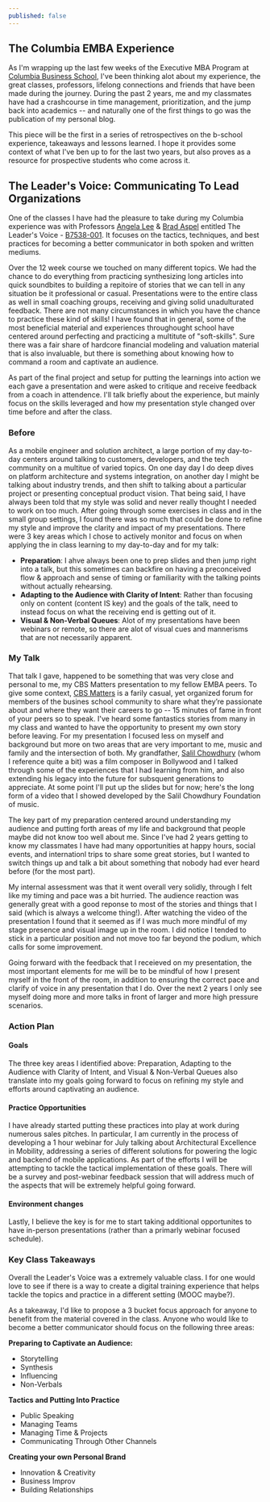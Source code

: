 ```yaml
---
published: false
---
```


## The Columbia EMBA Experience

As I'm wrapping up the last few weeks of the Executive MBA Program at [Columbia Business School](http://gsb.columbia.edu/), I've been thinking alot about my experience, the great classes, professors, lifelong connections and friends that have been made during the journey. During the past 2 years, me and my classmates have had a crashcourse in time management, prioritization, and the jump back into academics -- and naturally one of the first things to go was the publication of my personal blog. 

This piece will be the first in a series of retrospectives on the b-school experience, takeaways and lessons learned. I hope it provides some context of what I've ben up to for the last two years, but also proves as a resource for prospective students who come across it.

## The Leader's Voice: Communicating To Lead Organizations

One of the classes I have had the pleasure to take during my Columbia experience was with Professors [Angela Lee](https://www.linkedin.com/in/angela37) & [Brad Aspel](https://www.linkedin.com/pub/brad-aspel/1/119/ab2) entitled The Leader's Voice - [B7538-001](https://www8.gsb.columbia.edu/courses/emba/2015/spring/b7538-001). It focuses on the tactics, techniques, and best practices for becoming a better communicator in both spoken and written mediums. 

Over the 12 week course we touched on many different topics. We had the chance to do everything from practicing synthesizing long articles into quick soundbites to building a repitoire of stories that we can tell in any situation be it professional or casual. Presentations were to the entire class as well in small coaching groups, receiving and giving solid unadulturated feedback. There are not many circumstances in which you have the chance to practice these kind of skills! I have found that in general, some of the most beneficial material and experiences throughought school have centered around perfecting and practicing a multitute of "soft-skills". Sure there was a fair share of hardcore financial modeling and valuation material that is also invaluable, but there is something about knowing how to command a room and captivate an audience.

As part of the final project and setup for putting the learnings into action we each gave a presentation and were asked to critique and receive feedback from a coach in attendence. I'll talk briefly about the experience, but mainly focus on the skills leveraged and how my presentation style changed over time before and after the class.

### Before
As a mobile engineer and solution architect, a large portion of my day-to-day centers around talking to customers, developers, and the tech community on a multitue of varied topics. On one day day I do deep dives on platform architecture and systems integration, on another day I might be talking about industry trends, and then shift to talking about a particular project or presenting conceptual product vision. That being said, I have always been told that my style was solid and never really thought I needed to work on too much. After going through some exercises in class and in the small group settings, I found there was so much that could be done to refine my style and improve the clarity and impact of my presentations. There were 3 key areas which I chose to actively monitor and focus on when applying the in class learning to my day-to-day and for my talk: 

- **Preparation**: I ahve always been one to prep slides and then jump right into a talk, but this sometimes can backfire on having a preconceived flow & approach and sense of timing or familiarity with the talking points without actually rehearsing.
- **Adapting to the Audience with Clarity of Intent**: Rather than focusing only on content (content IS key) and the goals of the talk, need to instead focus on what the receiving end is getting out of it.
- **Visual & Non-Verbal Queues**: Alot of my presentations have been webinars or remote, so there are alot of visual cues and mannerisms that are not necessarily apparent.

### My Talk
That talk I gave, happened to be something that was very close and personal to me, my CBS Matters presentation to my fellow EMBA peers. To give some context, [CBS Matters](https://www.youtube.com/watch?v=-826mEdXyCY) is a farily casual, yet organized forum for members of the busines school community to share what they’re passionate about and where they want their careers to go -- 15 minutes of fame in front of your peers so to speak. I've heard some fantastics stories from many in my class and wanted to have the opportunity to present my own story before leaving. For my presentation I focused less on myself and background but more on two areas that are very important to me, music and family and the intersection of both. My grandfather, [Salil Chowdhury](http://en.wikipedia.org/wiki/Salil_Chowdhury) (whom I reference quite a bit) was a film composer in Bollywood and I talked through some of the experiences that I had learning from him, and also extending his legacy into the future for subsquent generations to appreciate. At some point I'll put up the slides but for now; here's the long form of a video that I showed developed by the Salil Chowdhury Foundation of music.

The key part of my preparation centered around understanding my audience and putting forth areas of my life and background that people maybe did not know too well about me. Since I've had 2 years getting to know my classmates I have had many opportunities at happy hours, social events, and internationl trips to share some great stories, but I wanted to switch things up and talk a bit about something that nobody had ever heard before (for the most part). 

My internal assessment was that it went overall very solidly, through I felt like my timing and pace was a bit hurried. The audience reaction was generally great with a good reponse to most of the stories and things that I said (which is always a welcome thing!). After watching the video of the presentation I found that it seemed as if I was much more mindful of my stage presence and visual image up in the room. I did notice I tended to stick in a particular position and not move too far beyond the podium, which calls for some improvement. 

Going forward with the feedback that I receieved on my presentation, the most important elements for me will be to be mindful of how I present myself in the front of the room, in addition to ensuring the correct pace and clarify of voice in any presentation that I do. Over the next 2 years I only see myself doing more and more talks in front of larger and more high pressure scenarios.

### Action Plan

#### Goals
The three key areas I identified above: Preparation, Adapting to the Audience with Clarity of Intent, and Visual & Non-Verbal Queues also translate into my goals going forward to focus on refining my style and efforts around captivating an audience.

#### Practice Opportunities
I have already started putting these practices into play at work during numerous sales pitches. In particular, I am currently in the process of developing a 1 hour webinar for July talking about Architectural Excellence in Mobility, addressing a series of different solutions for powering the logic and backend of mobile applications. As part of the efforts I will be attempting to tackle the tactical implementation of these goals. There will be a survey and post-webinar feedback session that will address much of the aspects that will be extremely helpful going forward.

#### Environment changes
Lastly, I believe the key is for me to start taking additional opportunites to have in-person presentations (rather than a primarly webinar focused schedule). 

### Key Class Takeaways
Overall the Leader's Voice was a extremely valuable class. I for one would love to see if there is a way to create a digital training experience that helps tackle the topics and practice in a different setting (MOOC maybe?). 

As a takeaway, I'd like to propose a 3 bucket focus approach for anyone to benefit from the material covered in the class. Anyone who would like to become a better communicator should focus on the following three areas:

**Preparing to Captivate an Audience:**
- Storytelling
- Synthesis
- Influencing
- Non-Verbals

**Tactics and Putting Into Practice**
- Public Speaking
- Managing Teams
- Managing Time & Projects
- Communicating Through Other Channels

**Creating your own Personal Brand**
- Innovation & Creativity
- Business Improv
- Building Relationships
